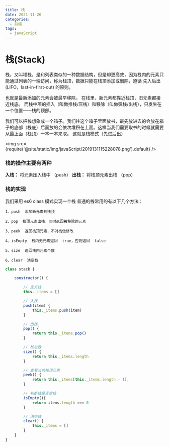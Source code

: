 ```yaml
---
title: 栈
date: 2021-11-26
categories:
  - 前端
tags:
  - javaScript
---
```


# 栈(Stack)

栈，又叫堆栈，是和列表类似的一种数据结构，但是却更高效，因为栈内的元素只能通过列表的一端访问，称为栈顶，数据只能在栈顶添加或删除，遵循 先入后出(LIFO，last-in-first-out) 的原则。

也就是最新添加的元素会被最早移除。
在栈里，新元素都靠近栈顶，旧元素都接近栈底。
而栈中项的插入（叫做推栈/压栈）和移除（叫做弹栈/出栈），只发生在一个位置——栈的顶部。

我们可以把栈想象成一个箱子。我们往这个箱子里面放书，最先放进去的会放在箱子的底部（栈底）后面放的会依次堆积在上面。这样当我们需要取书的时候就需要从最上面（栈顶）一本一本来取。
这就是栈模式（先进后出）

<img src={require('@site/static/img/javaScript/2019131115228078.png').default} />

### 栈的操作主要有两种

**入栈：** 将元素压入栈中 （push）
**出栈：** 将栈顶元素出栈 （pop）

### 栈的实现

我们采用 es6 class 模式实现一个栈
普通的栈常用的有以下几个方法：

    1、push  添加新元素到栈顶

    2、pop  栈顶元素出栈，同时返回被移除的元素

    3、peek  返回栈顶元素，不对栈做修改

    4、isEmpty  栈内无元素返回  true，否则返回  false

    5、size  返回栈内元素个数

    6、clear  清空栈

```javaScript
class stack {

    constructor() {

        // 定义栈
        this._items = []

        // 入栈
        push(item) {
            this._items.push(item)
        }

        // 出栈
        pop() {
            return this._items.pop()
        }

        // 栈总数
        size() {
            return this._items.length
        }

        // 查看当前栈顶元素
        peek() {
            return this._items[this._items.length - 1];
        }

        // 判断栈是否空栈
        isEmpty(){
            return items.length === 0
        }

        // 清空栈
        clear() {
            this._items = []
        }
    }
}

```

